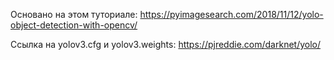 Основано на этом туториале: https://pyimagesearch.com/2018/11/12/yolo-object-detection-with-opencv/

Ссылка на yolov3.cfg и yolov3.weights: https://pjreddie.com/darknet/yolo/
